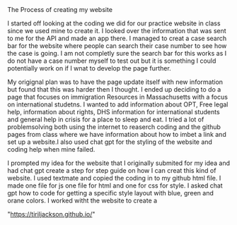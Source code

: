 <head>
The Process of creating my website 

I started off looking at the coding we did for our practice website in class since we used mine to create it. 
I looked over the information that was sent to me for the API and made an app there. I managed to creat a case search bar for the website where people can search their case number to see how the case is going. I am not completly sure the search bar for this works as I do not have a case number myself to test out but it is something I could potentially work on if I wnat to develop the page further. 


My origignal plan was to have the page update itself with new information but found that this was harder then I thought. I ended up deciding to do a page that focuses on immigration Resources in Massachusetts with a focus on international studetns. I wanted to add information about OPT, Free legal help, information about rights, DHS information for international students and general help in crisis for a place to sleep and eat. 
I tried a lot of problemsolving both using the internet to reaserch coding and the github pages from class where we have information about how to imbet a link and set up a website.I also used chat gpt for the styling of the website and coding help when mine failed. 

I prompted my idea for the website that I originally submited for my idea and had chat gpt create a step for step guide on how I can creat this kind of website.
I used textmate and copied the coding in to my github html file. I made one file for js one file for html and one for css for style. 
I asked chat gpt how to code for getting a specific style layout with blue, green and orane colors. I worked witht the website to create a 

"https://tiriljackson.github.io/"
